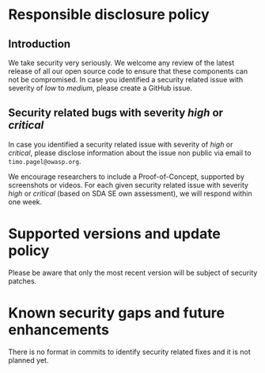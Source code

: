 # Responsible disclosure policy

## Introduction

We take security very seriously.
We welcome any review of the latest release of all our open source code to ensure that these components can not be compromised.
In case you identified a security related issue with severity of _low_ to _medium_, please create a GitHub issue. 


## Security related bugs with severity _high_ or _critical_

In case you identified a security related issue with severity of _high_ or _critical_, please disclose information about the issue non public via email to `timo.pagel@owasp.org`.

We encourage researchers to include a Proof-of-Concept, supported by screenshots or videos.
For each given security related issue with severity _high_ or _critical_ (based on SDA SE own assessment), we will respond within one week.


# Supported versions and update policy

Please be aware that only the most recent version will be subject of security patches.

# Known security gaps and future enhancements

There is no format in commits to identify security related fixes and it is not planned yet.
